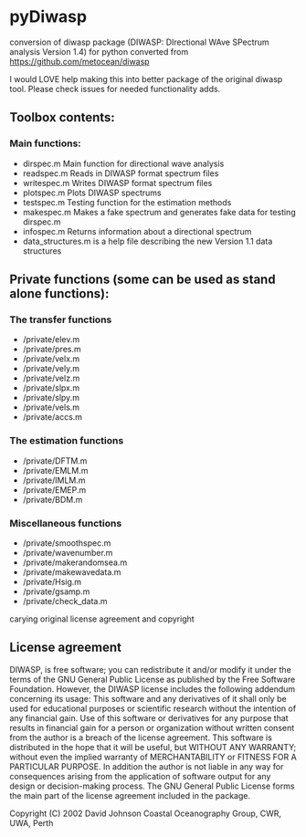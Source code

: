 # pyDiwasp
conversion of diwasp package (DIWASP: DIrectional WAve SPectrum analysis Version 1.4) for python
converted from https://github.com/metocean/diwasp

I would LOVE help making this into better package of the original diwasp tool. Please check issues for needed functionality adds.  

## Toolbox contents:
### Main functions:
- dirspec.m           Main function for directional wave analysis
- readspec.m          Reads in DIWASP format spectrum files
- writespec.m         Writes DIWASP format spectrum files
- plotspec.m          Plots DIWASP spectrums
- testspec.m          Testing function for the estimation methods
- makespec.m          Makes a fake spectrum and generates fake data for testing dirspec.m
- infospec.m          Returns information about a directional spectrum
- data_structures.m   is a help file describing the new Version 1.1 data structures

## Private functions (some can be used as stand alone functions):
### The transfer functions
- /private/elev.m
- /private/pres.m
- /private/velx.m
- /private/vely.m
- /private/velz.m
- /private/slpx.m
- /private/slpy.m
- /private/vels.m
- /private/accs.m

### The estimation functions
- /private/DFTM.m
- /private/EMLM.m
- /private/IMLM.m
- /private/EMEP.m
- /private/BDM.m

### Miscellaneous functions
- /private/smoothspec.m
- /private/wavenumber.m
- /private/makerandomsea.m
- /private/makewavedata.m
- /private/Hsig.m
- /private/gsamp.m
- /private/check_data.m
  

carying original license agreement and copyright

## License agreement
DIWASP, is free software; you can redistribute it and/or modify it under the terms of the 
GNU General Public License as published by the Free Software Foundation. 
However, the DIWASP license includes the following addendum concerning its usage:
This software and any derivatives of it shall only be used for educational purposes or 
scientific research without the intention of any financial gain. 
Use of this software or derivatives for any purpose that results in financial gain 
for a person or organization without written consent from the author is a breach of the license agreement.
This software is distributed in the hope that it will be useful, but WITHOUT ANY WARRANTY; 
without even the implied warranty of MERCHANTABILITY or FITNESS FOR A PARTICULAR PURPOSE. 
In addition the author is not liable in any way for consequences arising from the application of 
software output for any design or decision-making process.
The GNU General Public License forms the main part of the license agreement included in the package. 

Copyright (C) 2002 David Johnson   Coastal Oceanography Group, CWR, UWA, Perth

